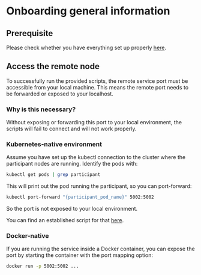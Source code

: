 # Onboarding general information

## Prerequisite

Please check whether you have everything set up properly [here](../README.md).

## Access the remote node

To successfully run the provided scripts, the remote service port must be accessible from your local machine. This means the remote port needs to be forwarded or exposed to your localhost.

### Why is this necessary?

Without exposing or forwarding this port to your local environment, the scripts will fail to connect and will not work properly.

### Kubernetes-native environment

Assume you have set up the kubectl connection to the cluster where the participant nodes are running. Identify the pods with:

```bash
kubectl get pods | grep participant
```

This will print out the pod running the participant, so you can port-forward:

```bash
kubectl port-forward "{participant_pod_name}" 5002:5002
```

So the port is not exposed to your local environment.

You can find an established script for that [here](./scripts/kubectl-expose.sh).

### Docker-native

If you are running the service inside a Docker container, you can expose the port by starting the container with the port mapping option:

```bash
docker run -p 5002:5002 ...
```